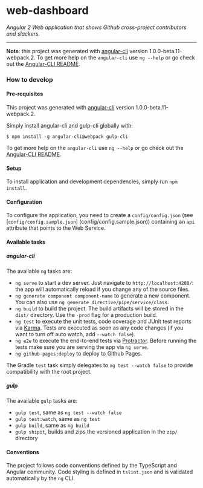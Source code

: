 web-dashboard
=============

_Angular 2 Web application that shows Github cross-project contributors and slackers._

---------------------------

**Note**: this project was generated with [angular-cli](https://github.com/angular/angular-cli) version 
1.0.0-beta.11-webpack.2.
To get more help on the `angular-cli` use `ng --help` or go check out the 
[Angular-CLI README](https://github.com/angular/angular-cli/blob/master/README.md).

### How to develop

#### Pre-requisites                      

This project was generated with [angular-cli](https://github.com/angular/angular-cli) version 1.0.0-beta.11-webpack.2.

Simply install angular-cli and gulp-cli globally with:

```shell
$ npm install -g angular-cli@webpack gulp-cli
```

To get more help on the `angular-cli` use `ng --help` or go check out the 
[Angular-CLI README](https://github.com/angular/angular-cli/blob/master/README.md).


#### Setup

To install application and development dependencies, simply run `npm install`.

#### Configuration

To configure the application, you need to create a `config/config.json` (see [`config/config.sample.json`]
(config/config.sample.json)) containing an `api` attribute that points to the Web Service.

#### Available tasks

##### angular-cli

The available `ng` tasks are:

* `ng serve` to start a dev server. Just navigate to `http://localhost:4200/`: the app will automatically reload if you
  change any of the source files.
* `ng generate component component-name` to generate a new component. You can also use 
  `ng generate directive/pipe/service/class`.
* `ng build` to build the project. The build artifacts will be stored in the `dist/` directory. Use the `-prod` flag for
  a production build.
* `ng test` to execute the unit tests, code coverage and JUnit test reports via [Karma](https://karma-runner.github.io).
  Tests are executed as soon as any code changes (if you want to turn off auto watch, add `--watch false`).
* `ng e2e` to execute the end-to-end tests via [Protractor](http://www.protractortest.org/). Before running the tests 
  make sure you are serving the app via `ng serve`.
* `ng github-pages:deploy` to deploy to Github Pages.

The Gradle `test` task simply delegates to `ng test --watch false` to provide compatibility with the root project.

##### gulp

The available `gulp` tasks are:

* `gulp test`, same as `ng test --watch false`
* `gulp test:watch`, same as `ng test`
* `gulp build`, same as `ng build`
* `gulp shipit`, builds and zips the versioned application in the `zip/` directory

#### Conventions

The project follows code conventions defined by the TypeScript and Angular community. Code styling is defined in
`tslint.json` and is validated automatically by the `ng` CLI.
